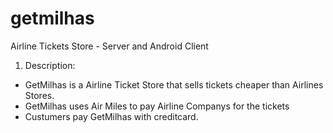 # getmilhas
Airline Tickets Store - Server and Android Client

1) Description: 
  
  - GetMilhas is a Airline Ticket Store that sells tickets cheaper than Airlines Stores. 
  - GetMilhas uses Air Miles to pay Airline Companys for the tickets
  - Custumers pay GetMilhas with creditcard.

